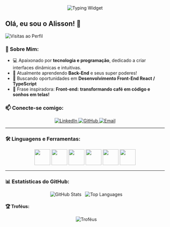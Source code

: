 <div align="center">
  <img src="https://readme-typing-svg.herokuapp.com?font=Fira+Code&pause=1000&color=FF6347&width=435&lines=Bem+vindo(a)+ao+meu+GitHub!🚀💻;Sou+um+Dev+Front-End!❤️👨‍💻;Vamos+construir+algo+incrível+🧱!;<+>In+Code+We+Trust</>💚💻" alt="Typing Widget" />
</div>

## Olá, eu sou o Alisson! 👋

![Visitas ao Perfil](https://komarev.com/ghpvc/?username=alisson&color=blue&style=flat-square)

### 🚀 Sobre Mim:
- 💻 Apaixonado por **tecnologia e programação**, dedicado a criar interfaces dinâmicas e intuitivas.
- 🌱 Atualmente aprendendo **Back-End** e seus super poderes!
- 🎯 Buscando oportunidades em **Desenvolvimento Front-End React / TypeScript**
- 🤡 Frase inspiradora: **Front-end:** **transformando café em código e sonhos em telas!**


### 📫 Conecte-se comigo:
<div align="center">
  <a href="https://linkedin.com/in/alissonooliveira" target="_blank">
    <img src="https://img.shields.io/badge/LinkedIn-blue?style=for-the-badge&logo=linkedin&logoColor=white" alt="LinkedIn"/>
  </a>
  <a href="https://github.com/alissonooliveiraofc/" target="_blank">
    <img src="https://img.shields.io/badge/GitHub-black?style=for-the-badge&logo=github&logoColor=white" alt="GitHub"/>
  </a>
  <a href="mailto:alissonooliveiraofc@gmail.com" target="_blank">
    <img src="https://img.shields.io/badge/Email-red?style=for-the-badge&logo=gmail&logoColor=white" alt="Email"/>
  </a>
</div>


---



### 🛠️ Linguagens e Ferramentas:
<p align="center">
  <img src="https://cdn.jsdelivr.net/gh/devicons/devicon/icons/javascript/javascript-original.svg" width="50px" />
  <img src="https://cdn.jsdelivr.net/gh/devicons/devicon/icons/html5/html5-original.svg" width="50px" />
  <img src="https://cdn.jsdelivr.net/gh/devicons/devicon/icons/css3/css3-original.svg" width="50px" />
  <img src="https://cdn.jsdelivr.net/gh/devicons/devicon/icons/react/react-original.svg" width="50px" />
  <img src="https://cdn.jsdelivr.net/gh/devicons/devicon/icons/nodejs/nodejs-original.svg" width="50px" />
  <img src="https://cdn.jsdelivr.net/gh/devicons/devicon/icons/git/git-original.svg" width="50px" />
</p>

---

### 📊 Estatísticas do GitHub:
<div align="center">
  <img src="https://github-readme-stats.vercel.app/api?username=alissonooliveiraofc&show_icons=true&theme=dark" alt="GitHub Stats"/>
  <img src="https://github-readme-stats.vercel.app/api/top-langs/?username=alissonooliveiraofc&layout=compact&theme=dark" alt="Top Languages"/>
</div>

#### 🏆 Troféus:
<div align="center">
  <img src="https://github-profile-trophy.vercel.app/?username=alissonooliveiraofc&theme=flat&margin-w=15&margin-h=15" alt="Troféus" />
</div> 


<!--
**alissonooliveiraofc/alissonooliveiraofc** is a ✨ _special_ ✨ repository because its `README.md` (this file) appears on your GitHub profile.

Here are some ideas to get you started:

- 🔭 I’m currently working on ...
- 🌱 I’m currently learning ...
- 👯 I’m looking to collaborate on ...
- 🤔 I’m looking for help with ...
- 💬 Ask me about ...
- 📫 How to reach me: ...
- 😄 Pronouns: ...
- ⚡ Fun fact: ...
-->
